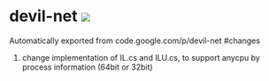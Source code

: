 # devil-net ![](https://travis-ci.org/LinJiarui/devil-net.svg)
Automatically exported from code.google.com/p/devil-net
#changes
1. change implementation of IL.cs and ILU.cs, to support anycpu by process information (64bit or 32bit)
